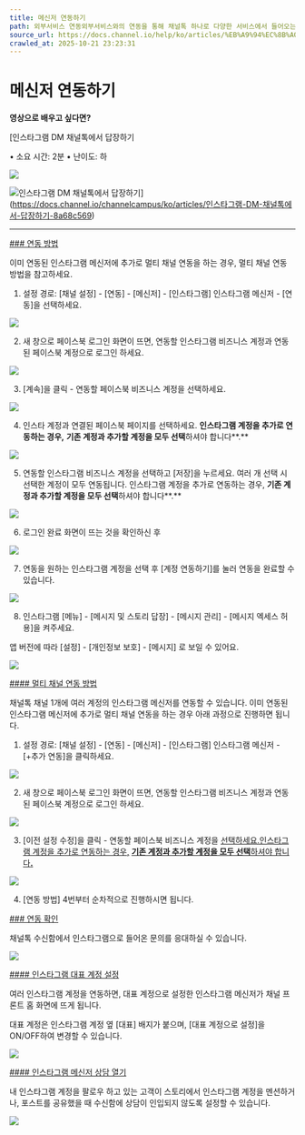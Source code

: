 ```yaml
---
title: 메신저 연동하기
path: 외부서비스 연동외부서비스와의 연동을 통해 채널톡 하나로 다양한 서비스에서 들어오는 고객과의 상담을 관리해보세요.18개의 아티클 > 인스타그램채널톡과 인스타그램을 연동하여 DM으로 인입되는 메시지를 관리하고, 채널톡 버튼 클릭 시 새로운 인스타 포스팅을 통해 브랜드의 이미지를 강화해보세요.3개의 아티클 > 메신저 연동하기인스타그램 메신저와 채널톡을 연동해보세요. 고객이 인스타그램에서 보낸 메시지를 채널톡에서 응대할 수 있어 채널톡 하나로 고객문의를 관리할 수 있습니다.
source_url: https://docs.channel.io/help/ko/articles/%EB%A9%94%EC%8B%A0%EC%A0%80-%EC%97%B0%EB%8F%99%ED%95%98%EA%B8%B0-574171aa
crawled_at: 2025-10-21 23:23:31
---
```


# 메신저 연동하기

**영상으로 배우고 싶다면?**

[인스타그램 DM 채널톡에서 답장하기

• 소요 시간: 2분 • 난이도: 하

![](https://cf.channel.io/thumb/200x200/pub-file/1/65fc447a2a0848daf5ec/tmp-2092756089)

![인스타그램 DM 채널톡에서 답장하기](https://cf.channel.io/thumb/1400x732,cover,webp/web_page/1/68ad861e58c4cfaff382/tmp-4190007631.png)](https://docs.channel.io/channelcampus/ko/articles/인스타그램-DM-채널톡에서-답장하기-8a68c569)

---

[### 연동 방법](#연동-방법)

이미 연동된 인스타그램 메신저에 추가로 멀티 채널 연동을 하는 경우, 멀티 채널 연동 방법을 참고하세요.

1. 설정 경로: [채널 설정] - [연동] - [메신저] - [인스타그램] 인스타그램 메신저 - [연동]을 선택하세요.

![](https://cf.channel.io/document/spaces/6/articles/86/revisions/253/usermedia/662b0fa8cec58c8cdcd4)

2. 새 창으로 페이스북 로그인 화면이 뜨면, 연동할 인스타그램 비즈니스 계정과 연동된 페이스북 계정으로 로그인 하세요.

![](https://cf.channel.io/document/spaces/6/articles/86/revisions/253/usermedia/662b0fa912c0710aca05)

3. [계속]을 클릭 - 연동할 페이스북 비즈니스 계정을 선택하세요.

![](https://cf.channel.io/document/spaces/6/articles/86/revisions/40883/usermedia/66bc2f363863b89e3d22)

4. 인스타 계정과 연결된 페이스북 페이지를 선택하세요. **인스타그램 계정을 추가로 연동하는 경우,** **기존 계정과 추가할 계정을 모두 선택**하셔야 합니다**.**

![](https://cf.channel.io/document/spaces/6/articles/86/revisions/253/usermedia/662b0fa97d55cac84bda)

5. 연동할 인스타그램 비즈니스 계정을 선택하고 [저장]을 누르세요. 여러 개 선택 시 선택한 계정이 모두 연동됩니다. 인스타그램 계정을 추가로 연동하는 경우, **기존 계정과 추가할 계정을 모두 선택**하셔야 합니다**.**

![](https://cf.channel.io/document/spaces/6/articles/86/revisions/253/usermedia/662b0fa9a9c7c55e8100)

6. 로그인 완료 화면이 뜨는 것을 확인하신 후

![](https://cf.channel.io/document/spaces/6/articles/86/revisions/253/usermedia/662b0fa9c60b4f91737c)

7. 연동을 원하는 인스타그램 계정을 선택 후 [계정 연동하기]를 눌러 연동을 완료할 수 있습니다.

![](https://cf.channel.io/document/spaces/6/articles/86/revisions/253/usermedia/662b0faa013fd857d481)

8. 인스타그램 [메뉴] - [메시지 및 스토리 답장] - [메시지 관리] - [메시지 엑세스 허용]을 켜주세요.

앱 버전에 따라 [설정] - [개인정보 보호] - [메시지] 로 보일 수 있어요.

![](https://cf.channel.io/document/spaces/6/articles/86/revisions/253/usermedia/662b0faa3195071722fb)

[#### 멀티 채널 연동 방법](#멀티-채널-연동-방법)

채널톡 채널 1개에 여러 계정의 인스타그램 메신저를 연동할 수 있습니다. 이미 연동된 인스타그램 메신저에 추가로 멀티 채널 연동을 하는 경우 아래 과정으로 진행하면 됩니다.

1. 설정 경로: [채널 설정] - [연동] - [메신저] - [인스타그램] 인스타그램 메신저 - [+추가 연동]을 클릭하세요.

![](https://cf.channel.io/document/spaces/6/articles/86/revisions/253/usermedia/662b0faa5fd31117c481)

2. 새 창으로 페이스북 로그인 화면이 뜨면, 연동할 인스타그램 비즈니스 계정과 연동된 페이스북 계정으로 로그인 하세요.

![](https://cf.channel.io/document/spaces/6/articles/86/revisions/253/usermedia/662b0faa8de0b3553e83)

3. [이전 설정 수정]을 클릭 - 연동할 페이스북 비즈니스 계정을 [선택하세요.인스타그램 계정을 추가로 연동하는 경우,](//선택하세요.인스타그램) [**기존 계정과 추가할 계정을 모두 선택**](//선택하세요.인스타그램)[하셔야 합니다](//선택하세요.인스타그램)[**.**](//선택하세요.인스타그램)

![](https://cf.channel.io/document/spaces/6/articles/86/revisions/253/usermedia/662b0faabaf1d8e278f1)

4. [연동 방법] 4번부터 순차적으로 진행하시면 됩니다.

[### 연동 확인](#연동-확인)

채널톡 수신함에서 인스타그램으로 들어온 문의를 응대하실 수 있습니다.

![](https://cf.channel.io/document/spaces/6/articles/86/revisions/253/usermedia/662b0fab177ddf0cc586)

[#### 인스타그램 대표 계정 설정](#인스타그램-대표-계정-설정)

여러 인스타그램 계정을 연동하면, 대표 계정으로 설정한 인스타그램 메신저가 채널 프론트 홈 화면에 뜨게 됩니다.

대표 계정은 인스타그램 계정 옆 [대표] 배지가 붙으며, [대표 계정으로 설정]을 ON/OFF하여 변경할 수 있습니다.

![](https://cf.channel.io/document/spaces/6/articles/86/revisions/253/usermedia/662b0fab55e5031704f7)

[#### 인스타그램 메신저 상담 열기](#인스타그램-메신저-상담-열기)

내 인스타그램 계정을 팔로우 하고 있는 고객이 스토리에서 인스타그램 계정을 멘션하거나, 포스트를 공유했을 때 수신함에 상담이 인입되지 않도록 설정할 수 있습니다.

![](https://cf.channel.io/document/spaces/6/articles/86/revisions/253/usermedia/662b0faba1dd211f3433)